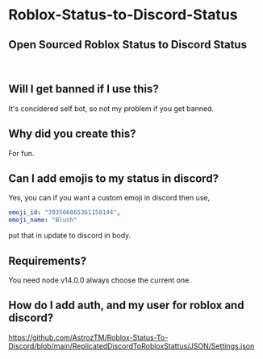 # Roblox-Status-to-Discord-Status
## Open Sourced Roblox Status to Discord Status
<br/>

## Will I get banned if I use this?
It's concidered self bot, so not my problem if you get banned.

## Why did you create this?
For fun.
## Can I add emojis to my status in discord?
Yes, you can if you want a custom emoji in discord then use, 
```yaml
emoji_id: "393566065361158144",
emoji_name: "Blush"
```
put that in update to discord in body.
## Requirements?
You need node v14.0.0 always choose the current one.
## How do I add auth, and my user for roblox and discord?
https://github.com/AstrozTM/Roblox-Status-To-Discord/blob/main/ReplicatedDiscordToRobloxStattus/JSON/Settings.json
